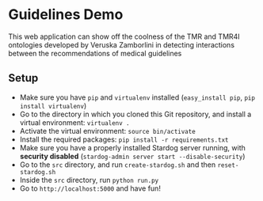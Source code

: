 # Guidelines Demo

This web application can show off the coolness of the TMR and TMR4I ontologies developed by Veruska Zamborlini in detecting interactions between the recommendations of medical guidelines

## Setup

* Make sure you have `pip` and `virtualenv` installed (`easy_install pip`, `pip install virtualenv`)
* Go to the directory in which you cloned this Git repository, and install a virtual environment: `virtualenv .`
* Activate the virtual environment: `source bin/activate`
* Install the required packages: `pip install -r requirements.txt`
* Make sure you have a properly installed Stardog server running, with **security disabled** (`stardog-admin server start --disable-security`)
* Go to the `src` directory, and run `create-stardog.sh` and then `reset-stardog.sh`
* Inside the `src` directory, run `python run.py`
* Go to `http://localhost:5000` and have fun!